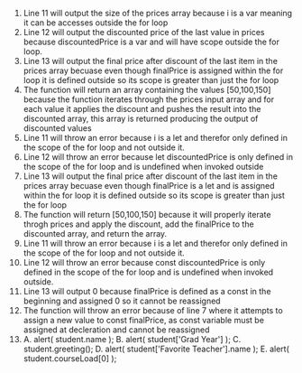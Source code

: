 1. Line 11 will output the size of the prices array because i is a var meaning it can be accesses outside the for loop
2. Line 12 will output the discounted price of the last value in prices because discountedPrice is a var and will have scope outside the for loop.
3. Line 13 will output the final price after discount of the last item in the prices array becuase even though finalPrice is assigned within the for loop it is defined outside so its scope is greater than just the for loop
4. The function will return an array containing the values [50,100,150] because the function iterates through the prices input array and for each value it applies the discount and pushes the result into the discounted array, this array is returned producing the output of discounted values
5. Line 11 will throw an error because i is a let and therefor only defined in the scope of the for loop and not outside it.
6. Line 12 will throw an error because let discountedPrice is only defined in the scope of the for loop and is undefined when invoked outside
7. Line 13 will output the final price after discount of the last item in the prices array becuase even though finalPrice is a let and is assigned within the for loop it is defined outside so its scope is greater than just the for loop
8. The function will return [50,100,150] because it will properly iterate throgh prices and apply the discount, add the finalPrice to the discounted array, and return the array.
9. Line 11 will throw an error because i is a let and therefor only defined in the scope of the for loop and not outside it.
10. Line 12 will throw an error because const discountedPrice is only defined in the scope of the for loop and is undefined when invoked outside.
11. Line 13 will output 0 because finalPrice is defined as a const in the beginning and assigned 0 so it cannot be reassigned
12. The function will throw an error because of line 7 where it attempts to assign a new value to const finalPrice, as const variable must be assigned at decleration and cannot be reassigned
13. 
    A. alert( student.name );
    B. alert( student['Grad Year'] );
    C. student.greeting();
    D. alert( student['Favorite Teacher'].name );
    E. alert( student.courseLoad[0] );

